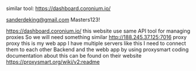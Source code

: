 <!-- ! Requirements -->

similar tool: https://dashboard.coronium.io/

<!-- credentials -->

sanderdeking@gmail.com
Masters123!

<!--  -->

https://dashboard.coronium.io/
this website use same API tool
for managing proxies
So we will need something similar
http://188.245.37.125:7016
proxy
proxy
this is my web app
I have multiple servers like this
I need to connect them to each other
Backend and the webb app
by using proxysmart coding
documentation about this can be found on their website https://proxysmart.org/wiki/v2:readme
<!-- 
exe ip: 178.225.38.228
modem IP: 192.168.0.1	0

 -->
<!--
* => user proxies implements
get the the email/username from the client -> then make a mongodb data base for this specific user which is gonna be with listing his own bought proxies with its data.. and make expire data.. then it deleted automatically -> then he need to renew the proxy

* => finding the proxy that are not rented..
if a proxy is not associated with a client so it's gonna be available.. if not it's already in use (in admin side brief)

 Plans - goals inshallah
// 1. do the client schema which is gonna be when a email exist it's gonna assign with an email.. so he can know what he have and so on... it's element is gonna be as the website elements
 2. plan what's gonna inside the admin page elements ->
 * Nickname, Country, IMEI, proxy login/password, port { http, socks}, list for sale(true/false), last sale, time left for user, Total Income, status, Actions{quite, rotate ip}
 3. specify what you're gonna implement in the dashboard admin with sales tracker.. and website traffic tracker...
how many sales last - 24 hours, 7 days, 30 days, 90 days
how many visitors to the website - from where
what is the most country proxies selected
what device users use/os/browser
how many people use payment process using Willie vs coingate
? proxies information
 1. Nickname, Country, IMEI, proxy login/password, port { http, socks}, list for sale(true/false), last sale, time left for user, Total Income, status, Actions{quite, rotate ip}
 2. link to dashboard: http://188.245.37.125:7016

 ? today's planning-
    ! do most of the backend stuff
  • structure the backend and make it better with better looks

 -->

<!--
! Billing:
 proxy IMEI, time left, country, Details, Subscription per+`

 -> next bill, billed time..,
 Payment Info: Card details (securely stored), billing history.
Subscription Management: Upgrade, downgrade, or cancel plans.
9>

?!!! -> changes
make the notificaiton save tuntil the client get back to the dashboard
change billing&renewal

 -->
